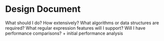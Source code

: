 Design Document
===============

What should I do? How extensively? What algorithms or data structures are required? What regular expression features will I support? Will I have performance comparisons? + initial performance analysis